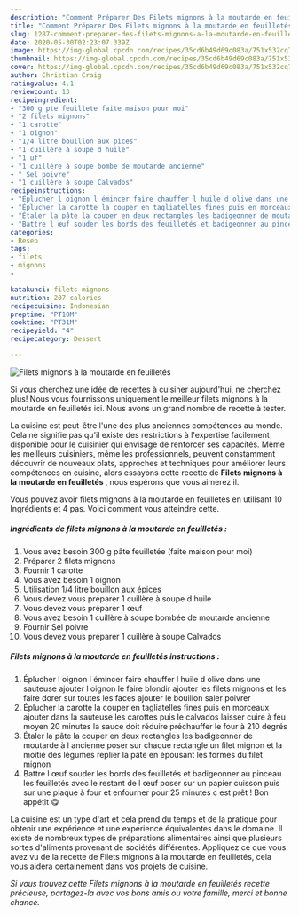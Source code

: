 ```yaml
---
description: "Comment Préparer Des Filets mignons à la moutarde en feuilletés"
title: "Comment Préparer Des Filets mignons à la moutarde en feuilletés"
slug: 1287-comment-preparer-des-filets-mignons-a-la-moutarde-en-feuilletes
date: 2020-05-30T02:23:07.339Z
image: https://img-global.cpcdn.com/recipes/35cd6b49d69c083a/751x532cq70/filets-mignons-a-la-moutarde-en-feuilletes-photo-principale-de-la-recette.jpg
thumbnail: https://img-global.cpcdn.com/recipes/35cd6b49d69c083a/751x532cq70/filets-mignons-a-la-moutarde-en-feuilletes-photo-principale-de-la-recette.jpg
cover: https://img-global.cpcdn.com/recipes/35cd6b49d69c083a/751x532cq70/filets-mignons-a-la-moutarde-en-feuilletes-photo-principale-de-la-recette.jpg
author: Christian Craig
ratingvalue: 4.1
reviewcount: 13
recipeingredient:
- "300 g pte feuillete faite maison pour moi"
- "2 filets mignons"
- "1 carotte"
- "1 oignon"
- "1/4 litre bouillon aux pices"
- "1 cuillère à soupe d huile"
- "1 uf"
- "1 cuillère à soupe bombe de moutarde ancienne"
- " Sel poivre"
- "1 cuillère à soupe Calvados"
recipeinstructions:
- "Éplucher l oignon l émincer faire chauffer l huile d olive dans une sauteuse ajouter l oignon le faire blondir ajouter les filets mignons et les faire dorer sur toutes les faces ajouter le bouillon saler poivrer"
- "Éplucher la carotte la couper en tagliatelles fines puis en morceaux ajouter dans la sauteuse les carottes puis le calvados laisser cuire à feu moyen 20 minutes la sauce doit réduire préchauffer le four à 210 degrés"
- "Étaler la pâte la couper en deux rectangles les badigeonner de moutarde à l ancienne poser sur chaque rectangle un filet mignon et la moitié des légumes replier la pâte en épousant les formes du filet mignon"
- "Battre l œuf souder les bords des feuilletés et badigeonner au pinceau les feuilletés avec le restant de l œuf poser sur un papier cuisson puis sur une plaque à four et enfourner pour 25 minutes c est prêt ! Bon appétit 😋"
categories:
- Resep
tags:
- filets
- mignons
- 

katakunci: filets mignons  
nutrition: 207 calories
recipecuisine: Indonesian
preptime: "PT10M"
cooktime: "PT31M"
recipeyield: "4"
recipecategory: Dessert

---
```



![Filets mignons à la moutarde en feuilletés](https://img-global.cpcdn.com/recipes/35cd6b49d69c083a/751x532cq70/filets-mignons-a-la-moutarde-en-feuilletes-photo-principale-de-la-recette.jpg)

Si vous cherchez une idée de recettes à cuisiner aujourd'hui, ne cherchez plus! Nous vous fournissons uniquement le meilleur filets mignons à la moutarde en feuilletés ici. Nous avons un grand nombre de recette à tester.

La cuisine est peut-être l'une des plus anciennes compétences au monde. Cela ne signifie pas qu'il existe des restrictions à l'expertise facilement disponible pour le cuisinier qui envisage de renforcer ses capacités. Même les meilleurs cuisiniers, même les professionnels, peuvent constamment découvrir de nouveaux plats, approches et techniques pour améliorer leurs compétences en cuisine, alors essayons cette recette de <strong> Filets mignons à la moutarde en feuilletés </strong>, nous espérons que vous aimerez il.

<!--inarticleads1-->

Vous pouvez avoir filets mignons à la moutarde en feuilletés en utilisant 10 Ingrédients et 4 pas. Voici comment vous atteindre cette.

##### Ingrédients de filets mignons à la moutarde en feuilletés :

1. Vous avez besoin 300 g pâte feuilletée (faite maison pour moi)
1. Préparer 2 filets mignons
1. Fournir 1 carotte
1. Vous avez besoin 1 oignon
1. Utilisation 1/4 litre bouillon aux épices
1. Vous devez vous préparer 1 cuillère à soupe d huile
1. Vous devez vous préparer 1 œuf
1. Vous avez besoin 1 cuillère à soupe bombée de moutarde ancienne
1. Fournir  Sel poivre
1. Vous devez vous préparer 1 cuillère à soupe Calvados




<!--inarticleads2-->

##### Filets mignons à la moutarde en feuilletés instructions :

1. Éplucher l oignon l émincer faire chauffer l huile d olive dans une sauteuse ajouter l oignon le faire blondir ajouter les filets mignons et les faire dorer sur toutes les faces ajouter le bouillon saler poivrer
1. Éplucher la carotte la couper en tagliatelles fines puis en morceaux ajouter dans la sauteuse les carottes puis le calvados laisser cuire à feu moyen 20 minutes la sauce doit réduire préchauffer le four à 210 degrés
1. Étaler la pâte la couper en deux rectangles les badigeonner de moutarde à l ancienne poser sur chaque rectangle un filet mignon et la moitié des légumes replier la pâte en épousant les formes du filet mignon
1. Battre l œuf souder les bords des feuilletés et badigeonner au pinceau les feuilletés avec le restant de l œuf poser sur un papier cuisson puis sur une plaque à four et enfourner pour 25 minutes c est prêt ! Bon appétit 😋




<!--inarticleads1-->

<p>
La cuisine est un type d'art et cela prend du temps et de la pratique pour obtenir une expérience et une expérience équivalentes dans le domaine. Il existe de nombreux types de préparations alimentaires ainsi que plusieurs sortes d'aliments provenant de sociétés différentes. Appliquez ce que vous avez vu de la recette de Filets mignons à la moutarde en feuilletés, cela vous aidera certainement dans vos projets de cuisine.
</p>

<p>
<i>Si vous trouvez cette Filets mignons à la moutarde en feuilletés recette précieuse, partagez-la avec vos bons amis ou votre famille, merci et bonne chance.</i>
</p>

